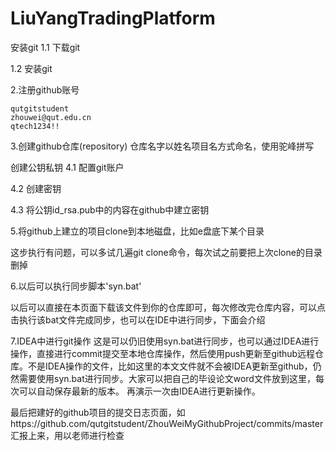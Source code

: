 # LiuYangTradingPlatform
安装git
1.1 下载git

1.2 安装git

2.注册github账号
```
qutgitstudent
zhouwei@qut.edu.cn
qtech1234!!
```
3.创建github仓库(repository)
仓库名字以姓名项目名方式命名，使用驼峰拼写

创建公钥私钥
4.1 配置git账户

4.2 创建密钥

4.3 将公钥id_rsa.pub中的内容在github中建立密钥

5.将github上建立的项目clone到本地磁盘，比如e盘底下某个目录

这步执行有问题，可以多试几遍git clone命令，每次试之前要把上次clone的目录删掉

6.以后可以执行同步脚本'syn.bat'

以后可以直接在本页面下载该文件到你的仓库即可，每次修改完仓库内容，可以点击执行该bat文件完成同步，也可以在IDE中进行同步，下面会介绍

7.IDEA中进行git操作
这是可以仍旧使用syn.bat进行同步，也可以通过IDEA进行操作，直接进行commit提交至本地仓库操作，然后使用push更新至github远程仓库。不是IDEA操作的文件，比如这里的本文文件就不会被IDEA更新至github，仍然需要使用syn.bat进行同步。大家可以把自己的毕设论文word文件放到这里，每次可以自动保存最新的版本。 再演示一次由IDEA进行更新操作。

最后把建好的github项目的提交日志页面，如https://github.com/qutgitstudent/ZhouWeiMyGithubProject/commits/master汇报上来，用以老师进行检查